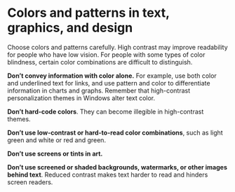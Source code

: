# Colors and patterns in text, graphics, and design

Choose
colors and patterns carefully. High contrast may improve
readability for people who have low vision. For people with some types
of color blindness, certain color combinations are difficult to
distinguish. 

**Don’t convey information with color alone.** 
For example, use both color and underlined text for links, and use
pattern and color to differentiate information in charts
and graphs. Remember that high-contrast personalization themes
in Windows alter text color. 

**Don’t hard-code colors**. They can become illegible in high-contrast themes.

**Don’t use low-contrast or hard-to-read color combinations**, such as light green and white or red and green.

**Don’t use screens or tints in art.**

**Don’t use screened or shaded backgrounds, watermarks, or other images behind text**. Reduced contrast makes text harder to read and hinders screen readers.
